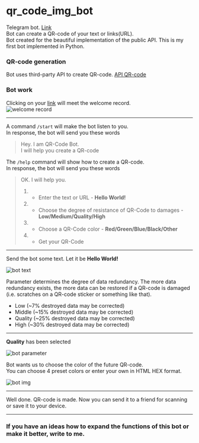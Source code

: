 # qr_code_img_bot
[1]: https://t.me/qr_code_img_bot
Telegram bot. [Link][1]  
Bot can create a QR-code of your text or links(URL).  
Bot created for the beautiful implementation of the public API. This is my first bot implemented in Python.

### QR-code generation  
Bot uses third-party API to create QR-code. [API QR-code](http://goqr.me/api/doc/create-qr-code/)

### Bot work  
Clicking on your [link][1] will meet the welcome record.  
![welcome record](https://i.imgur.com/SAarZFK.png)  

---
A command ```/start``` will make the bot listen to you.  
In response, the bot will send you these words  
>Hey. I am QR-Code Bot.  
>I will help you create a QR-code

The ```/help``` command will show how to create a QR-code.  
In response, the bot will send you these words  
>OK. I will help you.  
>1) - Enter the text or URL - **Hello World!**   
>2) - Choose the degree of resistance of QR-Code to damages - **Low/Medium/Quality/High**  
>3) - Choose a QR-Code color - **Red/Green/Blue/Black/Other**  
>4) - Get your QR-Code  
---
Send the bot some text. Let it be **Hello World!**  

![bot text](https://i.imgur.com/H7gjZ76.png)  

Parameter determines the degree of data redundancy. The more data redundancy exists, the more data can be restored if a QR-code is damaged (i.e. scratches on a QR-code sticker or something like that).  
* Low (~7% destroyed data may be corrected)  
* Middle (~15% destroyed data may be corrected)  
* Quality (~25% destroyed data may be corrected)  
* High (~30% destroyed data may be corrected)  
---
**Quality** has been selected  

![bot parameter](https://i.imgur.com/hetdGpf.png)  

Bot wants us to choose the color of the future QR-code.  
You can choose 4 preset colors or enter your own in HTML HEX format.  

![bot img](https://i.imgur.com/KzmQGee.png)   

---

Well done. QR-code is made. Now you can send it to a friend for scanning or save it to your device.  

---

### If you have an ideas how to expand the functions of this bot or make it better, write to me.

